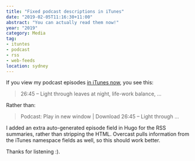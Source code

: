 ```yaml
---
title: "Fixed podcast descriptions in iTunes"
date: "2019-02-05T11:16:30+11:00"
abstract: "You can actually read them now!"
year: "2019"
category: Media
tag:
- ituntes
- podcast
- rss
- web-feeds
location: sydney
---
```

If you view my podcast episodes [in iTunes now], you see this:

> 26:45 – Light through leaves at night, life-work balance, ...

Rather than:

> Podcast: Play in new window | Download 26:45 – Light through ...

I added an extra auto-generated episode field in Hugo for the RSS summaries, rather than stripping the HTML. Overcast pulls information from the iTunes namespace fields as well, so this should work better.

Thanks for listening :).

[in iTunes now]: https://itunes.apple.com/podcast/rubenerd-show/id1003680071

